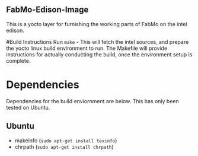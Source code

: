 FabMo-Edison-Image
----------------------

This is a yocto layer for furnishing the working parts of FabMo on the intel edison.


#Build Instructions
Run `make` - This will fetch the intel sources, and prepare the yocto linux build environment to run.  The Makefile will provide instructions for actually conducting the build, once the environment setup is complete.

# Dependencies
Dependencies for the build enviornment are below.  This has only been tested on Ubuntu.

## Ubuntu
- makeinfo (`sudo apt-get install texinfo`)
- chrpath (`sudo apt-get install chrpath`)
